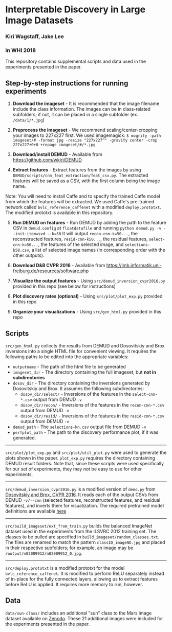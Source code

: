 # Interpretable Discovery in Large Image Datasets
### Kiri Wagstaff, Jake Lee
### in WHI 2018

This repository contains supplemental scripts and data used in the experiments presented in the paper.

## Step-by-step instructions for running experiments

1. **Download the imageset** - It is recommended that the image filename include the class information. The images can be in class-related subfolders; if not, it can be placed in a single subfolder (ex. `/data/1/*.jpg`)

2. **Preprocess the imageset** - We recommend scaling/center-cropping your images to 227x227 first. We used imagemagick:
	`$ mogrify -path imageset/# -format jpg -resize "227x227^" -gravity center -crop 227x227+0+0 +repage imageset/#/*.jpg`

3. **Download/install DEMUD** - Available from https://github.com/wkiri/DEMUD

4. **Extract features** - Extract features from the images by using `DEMUD/scripts/cnn_feat_extraction/feat_csv.py`. The extracted features will be saved as a CSV, with the first column being the image name.

Note: You will need to install Caffe and to specify the trained Caffe model from which the features will be extracted.  We used Caffe's pre-trained network called `bvlc_reference_caffenet` with a modified `deploy.prototxt`. The modified prototxt is available in this repository.

5. **Run DEMUD on features** - Run DEMUD by adding the path to the feature CSV in `demud.config` at `floatdatafile` and running
	`python demud.py -v --init-item=svd --k=50`
	It will output `recon-cnn-k=50...`, the reconstructed features, `resid-cnn-k50...`, the residual features, `select-cnn-k=50...`, the features of the selected image, and `selections-k50.csv`, a list of selected image names (in corresponding order with the other outputs).

6. **Download D&B CVPR 2016** - Available from https://lmb.informatik.uni-freiburg.de/resources/software.php

7. **Visualize the output features** - Using `src/demud_inversion_cvpr2016.py` provided in this repo (see below for instructions)

8. **Plot discovery rates (optional)** - Using `src/plot/plot_exp.py` provided in this repo

9. **Organize your visualizations** - Using `src/gen_html.py` provided in this repo 

## Scripts

`src/gen_html.py` collects the results from DEMUD and Dosovitskiy and Brox inversions into a single HTML file for convenient viewing. It requires the following paths to be edited into the appropriate variables:
* `outputname` - The path of the html file to be generated
* `imageset_dir` - The directory containing the full imageset, but **not in subdirectories**
* `dosov_dir` - The directory containing the inversions generated by Dosovitskiy and Brox. It assumes the following subdirectories:
	* `dosov_dir/select/` - Inversions of the features in the `select-cnn-*.csv` output from DEMUD `-v`
	* `dosov_dir/recon/` - Inversions of the features in the `recon-cnn-*.csv` output from DEMUD `-v`
	* `dosov_dir/resid/` - Inversions of the features in the `resid-cnn-*.csv` output from DEMUD `-v`
* `demud_path` - The `selections-kn.csv` output file from DEMUD `-v`
* `perfplot_path` - The path to the discovery performance plot, if it was generated.

-----------

`src/plot/plot_exp.py` and `src/plot/util_plot.py` were used to generate the plots shown in the paper. `plot_exp.py` requires the directory containing DEMUD result folders. Note that, since these scripts were used specifically for our set of experiments, they may not be easy to use for other experiments.

-----------

`src/demud_inversion_cvpr2016.py` is a modified version of `demo.py` from [Dosovitskiy and Brox, CVPR 2016](https://arxiv.org/abs/1506.02753). It reads each of the output CSVs from DEMUD `-v/--cnn` (selected features, reconstructed features, and residual features), and inverts them for visualization. The required pretrained model definitions are available [here](https://lmb.informatik.uni-freiburg.de/resources/software.php)

-----------

`src/build_imageset/ext_from_train.py` builds the balanced ImageNet dataset used in the experiments from the ILSVRC 2012 training set. The classes to be pulled are specified in `build_imageset/random_classes.txt`. The files are renamed to match the pattern `classID_imageNO.jpg` and placed in their respective subfolders; for example, an image may be `/output/n02009912/n02009912_0.jpg`.

-----------

`src/deploy.prototxt` is a modified prototxt for the model `bvlc_reference_caffenet`. It is modified to perform ReLU separately instead of in-place for the fully connected layers, allowing us to extract features before ReLU is applied. It requires more memory to run, however.

## Data

`data/sun-class/` includes an additional "sun" class to the Mars image dataset available on [Zenodo](http://doi.org/10.5281/zenodo.1049137). These 21 additional images were included for the experiments presented in the paper.

